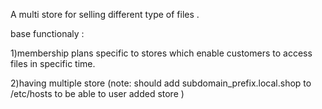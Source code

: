 A multi store for selling different type of files .

base functionaly :

1)membership plans specific to stores which enable customers to access files in specific time.

2)having multiple store (note: should add subdomain_prefix.local.shop to /etc/hosts to be able to user added store )
